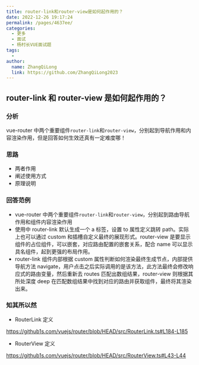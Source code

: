 ```yaml
---
title: router-link和router-view是如何起作用的？
date: 2022-12-26 19:17:24
permalink: /pages/4637ee/
categories:
  - 更多
  - 面试
  - 杨村长VUE面试题
tags:
  -
author:
  name: ZhangQiLong
  link: https://github.com/ZhangQiLong2023
---
```


## router-link 和 router-view 是如何起作用的？

### 分析

vue-router 中两个重要组件`router-link`和`router-view`，分别起到导航作用和内容渲染作用，但是回答如何生效还真有一定难度哪！

### 思路

- 两者作用
- 阐述使用方式
- 原理说明

### 回答范例

- vue-router 中两个重要组件`router-link`和`router-view`，分别起到路由导航作用和组件内容渲染作用
- 使用中 router-link 默认生成一个 a 标签，设置 to 属性定义跳转 path。实际上也可以通过 custom 和插槽自定义最终的展现形式。router-view 是要显示组件的占位组件，可以嵌套，对应路由配置的嵌套关系，配合 name 可以显示具名组件，起到更强的布局作用。
- router-link 组件内部根据 custom 属性判断如何渲染最终生成节点，内部提供导航方法 navigate，用户点击之后实际调用的是该方法，此方法最终会修改响应式的路由变量，然后重新去 routes 匹配出数组结果，router-view 则根据其所处深度 deep 在匹配数组结果中找到对应的路由并获取组件，最终将其渲染出来。

### 知其所以然

- RouterLink 定义

https://github1s.com/vuejs/router/blob/HEAD/src/RouterLink.ts#L184-L185

- RouterView 定义

https://github1s.com/vuejs/router/blob/HEAD/src/RouterView.ts#L43-L44
